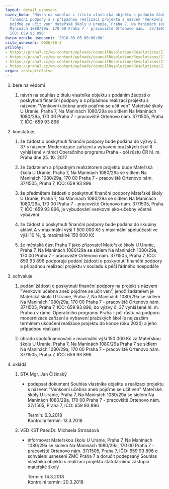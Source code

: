 ```yaml
---
layout: detail_usneseni
nazev_bodu: 'Návrh na souhlas z titulu vlastníka objektu s podáním žádosti o poskytnutí
  finanční podpory a s případnou realizací projektu s názvem "Venkovní učebna aneb
  pojďme se učit ven" Mateřské školy U Uranie, Praha 7, Na Maninách 1080/29a se sídlem  Na
  Maninách 1080/29a, 170 00 Praha 7 - pracoviště Ortenovo nám.  37/1505, Praha 7,
  IČO: 659 93 896'
datum_vzniku_usneseni: '2018-03-05 00:00:00'
cislo_usneseni: 0026/18-Z
prilohy:
- https://praha7.cz/wp-content/uploads/councilResolution/Resolutions/27362/export/Duvodova_zprava~331267.docx
- https://praha7.cz/wp-content/uploads/councilResolution/Resolutions/27362/export/Souhlas_vlastnika_objektu~331266.docx
- https://praha7.cz/wp-content/uploads/councilResolution/Resolutions/27362/export/Usneseni_RMC_20_02_18~331265.pdf
- https://praha7.cz/wp-content/uploads/councilResolution/Resolutions/27362/export/export~332602.pdf
organ: zastupitelstvo
---
```

<ol id="urzList" class="urzList_view"><li id="" class="urzClass1"><span name="1">bere na vědomí</span><ol id="" class="urzOlClass"><li style="text-align: left;" id="" class="urzClass2"><span><p>návrh na souhlas z titulu vlastníka objektu s podáním žádosti o poskytnutí finanční podpory a s případnou realizací projektu s názvem "Venkovní učebna aneb pojďme se učit ven" Mateřské školy U Uranie, Praha 7, Na Maninách 1080/29a se sídlem Na Maninách 1080/29a, 170 00 Praha 7 - pracoviště Ortenovo nám. 37/1505, Praha 7, IČO: 659 93 896</p></span></li></ol></li><li id="" class="urzClass1"><span name="50">konstatuje,</span><ol id="" class="urzOlClass"><li style="text-align: left;" id="" class="urzClass2"><span><p>že žádost o poskytnutí finanční podpory bude podána do výzvy č. 37 s názvem Modernizace zařízení a vybavení pražských škol II vyhlášené v rámci Operačního programu Praha - pól růstu ČR hl. m. Praha dne 25. 10. 2017 <br></p></span></li><li style="text-align: left;" id="" class="urzClass2"><span><p>že žadatelem a případným realizátorem projektu bude Mateřská škola U Uranie, Praha 7, Na Maninách 1080/29a se sídlem Na Maninách 1080/29a, 170 00 Praha 7 - pracoviště Ortenovo nám. 37/1505, Praha 7, IČO: 659 93 896</p></span></li><li style="text-align: left;" id="" class="urzClass2"><span><p>že předmětem žádosti o poskytnutí finanční podpory Mateřské školy U Uranie, Praha 7, Na Maninách 1080/29a se sídlem Na Maninách 1080/29a, 170 00 Praha 7 - pracoviště Ortenovo nám. 37/1505, Praha 7, IČO: 659 93 896, je vybudování venkovní eko-učebny včetně vybavení<br></p></span></li><li style="text-align: left;" id="" class="urzClass2"><span><p>že žádost o poskytnutí finanční podpory bude podána do skupiny aktivit A v maximální výši 1 500 000 Kč s maximální spoluúčastí ve výši 10 %, tj. maximálně 150 000 Kč</p></span></li><li style="text-align: left;" id="" class="urzClass2"><span><p>že městská část Praha 7 jako zřizovatel&nbsp;Mateřské školy U Uranie, Praha 7, Na Maninách 1080/29a se sídlem Na Maninách 1080/29a, 170 00 Praha 7 - pracoviště Ortenovo nám. 37/1505, Praha 7, IČO: 659 93 896 podporuje podání žádosti o poskytnutí finanční podpory a případnou realizaci projektu v souladu s péčí řádného hospodáře</p></span></li></ol></li><li id="" class="urzClass1"><span name="24">schvaluje</span><ol class="urzOlClass"><li style="text-align: left;" id="" class="urzClass2"><span><p>podání žádosti o poskytnutí finanční podpory na projekt s názvem "Venkovní učebna aneb pojďme se učit ven", jehož žadatelem je Mateřská škola U Uranie, Praha 7, Na Maninách 1080/29a se sídlem Na Maninách 1080/29a, 170 00 Praha 7 - pracoviště Ortenovo nám. 37/1505, Praha 7, IČO: 659 93 896, do výzvy č. 37 vyhlášené hl. m. Prahou v rámci Operačního programu Praha - pól růstu na podporu modernizace zařízení a vybavení pražských škol (s nejzazším termínem ukončení realizace projektu do konce roku 2020) a jeho případnou realizaci<br></p></span></li><li style="text-align: left;" id="" class="urzClass2"><span><p>úhradu spolufinancování v maximální výši 150 000 Kč za Mateřskou školu U Uranie, Praha 7, Na Maninách 1080/29a Praha 7 se sídlem Na Maninách 1080/29a, 170 00 Praha 7 - pracoviště Ortenovo nám. 37/1505, Praha 7, IČO: 659 93 896<br></p></span></li></ol></li><li class="urzClass1" id="urzUkoly"><span name="1">ukládá</span><ol class="urzOlClass"><li class="urzClass2"><span><p>STA Mgr. Jan Čižinský</p></span><ul class="urzUlClass"><li class="urzClass3"><span><p>podepsat dokument Souhlas vlastníka objektu s realizací projektu s názvem "Venkovní učebna aneb pojďme se učit ven" Mateřské školy U Uranie, Praha 7, Na Maninách 1080/29a se sídlem Na Maninách 1080/29a, 170 00 Praha 7 - pracoviště Ortenovo nám. 37/1505, Praha 7, IČO: 659 93 896</p></span><span class="urzUkolTermin">  Termín:&nbsp;6.3.2018</span><div class="urzUkolTermin">  Kontrolní termín:&nbsp;13.3.2018</div></li></ul></li><li class="urzClass2"><span><p>VED KST PaedDr. Michaela Strnadová</p></span><ul class="urzUlClass"><li class="urzClass3"><span><p>informovat Mateřskou školu U Uranie, Praha 7, Na Maninách 1080/29a se sídlem Na Maninách 1080/29a, 170 00 Praha 7 - pracoviště Ortenovo nám. 37/1505, Praha 7, IČO: 659 93 896 o schválení usnesení ZMČ Praha 7 a doručit podepsaný Souhlas vlastníka objektu s realizací projektu statutárnímu zástupci mateřské školy</p></span><span class="urzUkolTermin">  Termín:&nbsp;14.3.2018</span><div class="urzUkolTermin">  Kontrolní termín:&nbsp;20.3.2018</div></li></ul></li></ol></li></ol>